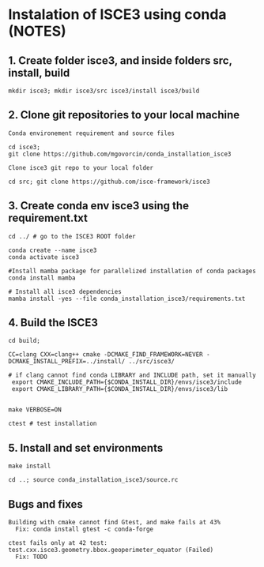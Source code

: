 # Instalation of ISCE3 using conda (NOTES)

## 1. Create folder isce3, and inside folders src, install, build

    mkdir isce3; mkdir isce3/src isce3/install isce3/build

## 2. Clone git repositories to your local machine

    Conda environement requirement and source files
    
    cd isce3;
    git clone https://github.com/mgovorcin/conda_installation_isce3

    Clone isce3 git repo to your local folder
    
    cd src; git clone https://github.com/isce-framework/isce3    

## 3. Create conda env isce3 using the requirement.txt 

    cd ../ # go to the ISCE3 ROOT folder 
    
    conda create --name isce3
    conda activate isce3
    
    #Install mamba package for parallelized installation of conda packages
    conda install mamba
    
    # Install all isce3 dependencies
    mamba install -yes --file conda_installation_isce3/requirements.txt
    
## 4. Build the ISCE3 

    cd build; 
   
    CC=clang CXX=clang++ cmake -DCMAKE_FIND_FRAMEWORK=NEVER -DCMAKE_INSTALL_PREFIX=../install/ ../src/isce3/
     
    # if clang cannot find conda LIBRARY and INCLUDE path, set it manually
     export CMAKE_INCLUDE_PATH={$CONDA_INSTALL_DIR}/envs/isce3/include
     export CMAKE_LIBRARY_PATH={$CONDA_INSTALL_DIR}/envs/isce3/lib
     
     
    make VERBOSE=ON 
    
    ctest # test installation

## 5. Install and set environments

    make install
   
    cd ..; source conda_installation_isce3/source.rc
    
## Bugs and fixes
    Building with cmake cannot find Gtest, and make fails at 43%
      Fix: conda install gtest -c conda-forge
    
    ctest fails only at 42 test: test.cxx.isce3.geometry.bbox.geoperimeter_equator (Failed) 
      Fix: TODO

